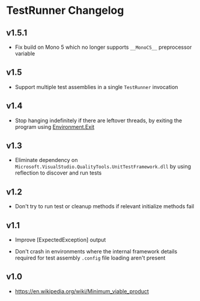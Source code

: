 TestRunner Changelog
====================


v1.5.1
------

-   Fix build on Mono 5 which no longer supports `__MonoCS__` preprocessor variable


v1.5
----

-   Support multiple test assemblies in a single `TestRunner` invocation


v1.4
----

-   Stop hanging indefinitely if there are leftover threads, by exiting the program using
    [Environment.Exit](https://msdn.microsoft.com/en-us/library/system.environment.exit.aspx)


v1.3
----

-   Eliminate dependency on `Microsoft.VisualStudio.QualityTools.UnitTestFramework.dll` by using reflection to discover
    and run tests


v1.2
----

-   Don't try to run test or cleanup methods if relevant initialize methods fail


v1.1
----

-   Improve \[ExpectedException\] output

-   Don't crash in environments where the internal framework details required for test assembly `.config` file loading
    aren't present


v1.0
----

-   <https://en.wikipedia.org/wiki/Minimum_viable_product>
